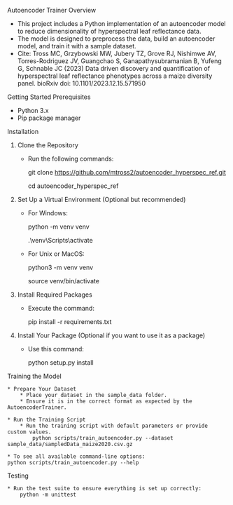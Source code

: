 Autoencoder Trainer
Overview

* This project includes a Python implementation of an autoencoder model to reduce dimensionality of hyperspectral leaf reflectance data.
* The model is designed to preprocess the data, build an autoencoder model, and train it with a sample dataset.
* Cite:
Tross MC, Grzybowski MW, Jubery TZ, Grove RJ, Nishimwe AV, Torres-Rodriguez JV, Guangchao S,
Ganapathysubramanian B, Yufeng G, Schnable JC (2023) Data driven discovery and quantification of
hyperspectral leaf reflectance phenotypes across a maize diversity panel. bioRxiv
doi: 10.1101/2023.12.15.571950

Getting Started
Prerequisites

* Python 3.x
* Pip package manager

Installation

1. Clone the Repository
    * Run the following commands:

    	git clone https://github.com/mtross2/autoencoder_hyperspec_ref.git

    	cd autoencoder_hyperspec_ref

2. Set Up a Virtual Environment (Optional but recommended)

    * For Windows:

        python -m venv venv

        .\venv\Scripts\activate

    * For Unix or MacOS:
    
        python3 -m venv venv

        source venv/bin/activate

3. Install Required Packages

    * Execute the command:

        pip install -r requirements.txt

4. Install Your Package (Optional if you want to use it as a package)

    * Use this command:

        python setup.py install

Training the Model

    * Prepare Your Dataset
        * Place your dataset in the sample_data folder.
        * Ensure it is in the correct format as expected by the AutoencoderTrainer.

    * Run the Training Script
        * Run the training script with default parameters or provide custom values.
            python scripts/train_autoencoder.py --dataset sample_data/sampledData_maize2020.csv.gz

    * To see all available command-line options:
	python scripts/train_autoencoder.py --help

Testing

    * Run the test suite to ensure everything is set up correctly:
        python -m unittest

